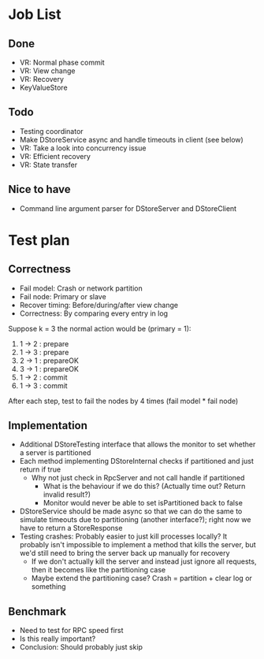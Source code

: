 # Job List
## Done
* VR: Normal phase commit
* VR: View change
* VR: Recovery
* KeyValueStore

## Todo
* Testing coordinator
* Make DStoreService async and handle timeouts in client (see below)
* VR: Take a look into concurrency issue
* VR: Efficient recovery
* VR: State transfer

## Nice to have
* Command line argument parser for DStoreServer and DStoreClient

# Test plan
## Correctness
* Fail model: Crash or network partition
* Fail node: Primary or slave
* Recover timing: Before/during/after view change
* Correctness: By comparing every entry in log

Suppose k = 3 the normal action would be (primary = 1):

1. 1 -> 2 : prepare
2. 1 -> 3 : prepare
3. 2 -> 1 : prepareOK
4. 3 -> 1 : prepareOK
5. 1 -> 2 : commit
6. 1 -> 3 : commit

After each step, test to fail the nodes by 4 times (fail model * fail node)

## Implementation
* Additional DStoreTesting interface that allows the monitor to set whether a server is
  partitioned
* Each method implementing DStoreInternal checks if partitioned and just return if true
  * Why not just check in RpcServer and not call handle if partitioned
    * What is the behaviour if we do this? (Actually time out? Return invalid result?)
    * Monitor would never be able to set isPartitioned back to false
* DStoreService should be made async so that we can do the same to simulate timeouts due to
  partitioning (another interface?); right now we have to return a StoreResponse
* Testing crashes: Probably easier to just kill processes locally? It probably isn't impossible
  to implement a method that kills the server, but we'd still need to bring the server back up
  manually for recovery
  * If we don't actually kill the server and instead just ignore all requests, then it becomes
    like the partitioning case
  * Maybe extend the partitioning case? Crash = partition + clear log or something

## Benchmark
* Need to test for RPC speed first
* Is this really important?
* Conclusion: Should probably just skip

